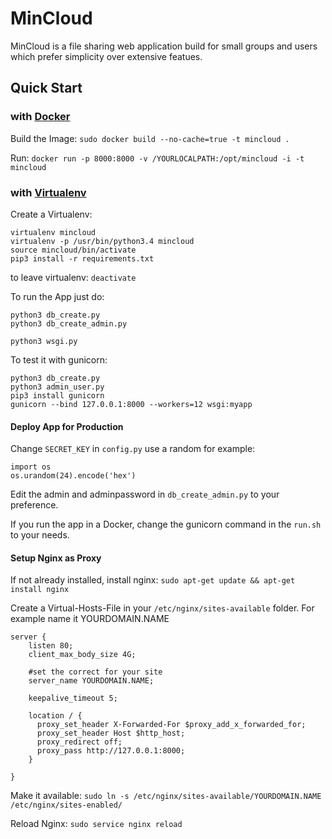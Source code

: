 # MinCloud

MinCloud is a file sharing web application build for small groups and users which prefer simplicity over extensive featues.

## Quick Start
### with [Docker](https://github.com/docker/docker)
Build the Image: `sudo docker build --no-cache=true -t mincloud .`

Run: `docker run -p 8000:8000 -v /YOURLOCALPATH:/opt/mincloud -i -t mincloud`


### with [Virtualenv](https://github.com/pypa/virtualenv)
Create a Virtualenv:
```
virtualenv mincloud
virtualenv -p /usr/bin/python3.4 mincloud
source mincloud/bin/activate
pip3 install -r requirements.txt
```

to leave virtualenv: `deactivate`

To run the App just do:
```
python3 db_create.py
python3 db_create_admin.py

python3 wsgi.py
```

To test it with gunicorn:
```
python3 db_create.py
python3 admin_user.py
pip3 install gunicorn
gunicorn --bind 127.0.0.1:8000 --workers=12 wsgi:myapp
```

#### Deploy App for Production
 
 Change `SECRET_KEY` in `config.py` use a random for example:
 ```
 import os
 os.urandom(24).encode('hex')
 ```
 
 Edit the admin and adminpassword in `db_create_admin.py` to your preference.
 
 If you run the app in a Docker, change the gunicorn command in the `run.sh` to your needs.
 
 

#### Setup Nginx as Proxy

If not already installed, install nginx:
`sudo apt-get update && apt-get install nginx`

Create a Virtual-Hosts-File in your `/etc/nginx/sites-available` folder.
For example name it YOURDOMAIN.NAME
```
server {
    listen 80;
    client_max_body_size 4G;

    #set the correct for your site
    server_name YOURDOMAIN.NAME;

    keepalive_timeout 5;

    location / {
      proxy_set_header X-Forwarded-For $proxy_add_x_forwarded_for;
      proxy_set_header Host $http_host;
      proxy_redirect off;
      proxy_pass http://127.0.0.1:8000;
    }

}
```

Make it available: `sudo ln -s /etc/nginx/sites-available/YOURDOMAIN.NAME /etc/nginx/sites-enabled/`

Reload Nginx: `sudo service nginx reload`
